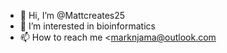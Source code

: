 - 👋 Hi, I’m @Mattcreates25
- 👀 I’m interested in bioinformatics
- 📫 How to reach me <marknjama@outlook.com

<!---
Mattcreates25/Mattcreates25 is a ✨ special ✨ repository because its `README.md` (this file) appears on your GitHub profile.
You can click the Preview link to take a look at your changes.
--->
